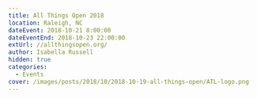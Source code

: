```yaml
---
title: All Things Open 2018
location: Raleigh, NC
dateEvent: 2018-10-21 8:00:00
dateEventEnd: 2018-10-23 22:00:00
extUrl: //allthingsopen.org/
author: Isabella Russell
hidden: true
categories:
  - Events
cover: /images/posts/2018/10/2018-10-19-all-things-open/ATL-logo.png
---
```

